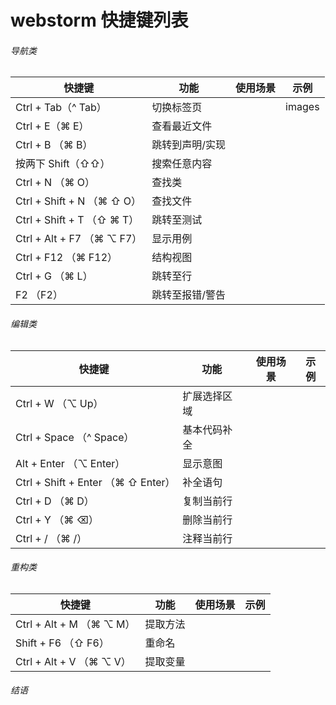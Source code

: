 # webstorm 快捷键列表

###### 导航类
|快捷键|功能|使用场景|示例|
|---|---|---|---|
|Ctrl + Tab（^ Tab）|切换标签页||images|
|Ctrl + E（⌘ E）|查看最近文件|
|Ctrl + B （⌘ B）|跳转到声明/实现|
|按两下 Shift（⇧⇧）|搜索任意内容|
|Ctrl + N （⌘ O）|查找类|
|Ctrl + Shift + N （⌘ ⇧ O）|查找文件|
|Ctrl + Shift + T （⇧ ⌘ T）|跳转至测试|
|Ctrl + Alt + F7 （⌘ ⌥ F7）|显示用例|
|Ctrl + F12 （⌘ F12）|结构视图|
|Ctrl + G （⌘ L）|跳转至行|
|F2 （F2）|跳转至报错/警告|

###### 编辑类
|快捷键|功能|使用场景|示例|
|---|---|---|---|
|Ctrl + W （⌥ Up）|扩展选择区域|
|Ctrl + Space （^ Space）|基本代码补全|
|Alt + Enter （⌥ Enter）|显示意图|
|Ctrl + Shift + Enter （⌘ ⇧ Enter）|补全语句|
|Ctrl + D （⌘ D）|复制当前行|
|Ctrl + Y （⌘ ⌫）|删除当前行|
|Ctrl + / （⌘ /）|注释当前行|
###### 重构类
|快捷键|功能|使用场景|示例|
|---|---|---|---|
|Ctrl + Alt + M （⌘ ⌥ M）|提取方法|
|Shift + F6 （⇧ F6）|重命名|
|Ctrl + Alt + V （⌘ ⌥ V）|提取变量|
###### 结语
